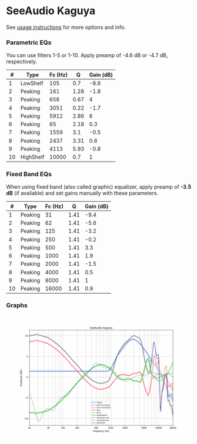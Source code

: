 # SeeAudio Kaguya
See [usage instructions](https://github.com/jaakkopasanen/AutoEq#usage) for more options and info.

### Parametric EQs
You can use filters 1-5 or 1-10. Apply preamp of -4.6 dB or -4.7 dB, respectively.

|   # | Type      |   Fc (Hz) |    Q |   Gain (dB) |
|-----|-----------|-----------|------|-------------|
|   1 | LowShelf  |       105 | 0.7  |        -8.6 |
|   2 | Peaking   |       161 | 1.28 |        -1.8 |
|   3 | Peaking   |       656 | 0.67 |         4   |
|   4 | Peaking   |      3051 | 0.22 |        -1.7 |
|   5 | Peaking   |      5912 | 2.86 |         6   |
|   6 | Peaking   |        65 | 2.18 |         0.3 |
|   7 | Peaking   |      1559 | 3.1  |        -0.5 |
|   8 | Peaking   |      2437 | 3.31 |         0.6 |
|   9 | Peaking   |      4113 | 5.93 |        -0.8 |
|  10 | HighShelf |     10000 | 0.7  |         1   |

### Fixed Band EQs
When using fixed band (also called graphic) equalizer, apply preamp of **-3.5 dB** (if available) and set gains manually with these parameters.

|   # | Type    |   Fc (Hz) |    Q |   Gain (dB) |
|-----|---------|-----------|------|-------------|
|   1 | Peaking |        31 | 1.41 |        -9.4 |
|   2 | Peaking |        62 | 1.41 |        -5.6 |
|   3 | Peaking |       125 | 1.41 |        -3.2 |
|   4 | Peaking |       250 | 1.41 |        -0.2 |
|   5 | Peaking |       500 | 1.41 |         3.3 |
|   6 | Peaking |      1000 | 1.41 |         1.9 |
|   7 | Peaking |      2000 | 1.41 |        -1.5 |
|   8 | Peaking |      4000 | 1.41 |         0.5 |
|   9 | Peaking |      8000 | 1.41 |         1   |
|  10 | Peaking |     16000 | 1.41 |         0.9 |

### Graphs
![](./SeeAudio%20Kaguya.png)
